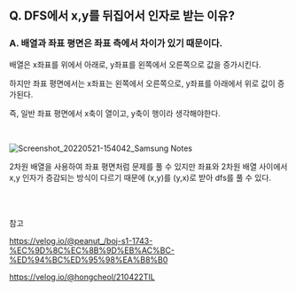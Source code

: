 ## Q. DFS에서 x,y를 뒤집어서 인자로 받는 이유?

### A. 배열과 좌표 평면은 좌표 측에서 차이가 있기 때문이다.

배열은 x좌표를 위에서 아래로, y좌표를 왼쪽에서 오른쪽으로 값을 증가시킨다.

하지만 좌표 평면에서는 x좌표는 왼쪽에서 오른쪽으로, y좌표를 아래에서 위로 값이 증가된다.

즉, 일반 좌표 평면에서 x축이 열이고, y축이 행이라 생각해야한다.

<br>

![Screenshot_20220521-154042_Samsung Notes](https://user-images.githubusercontent.com/68210266/169639395-e2f41e5c-bbb0-4f17-9d8c-67f22d567584.jpg)



2차원 배열을 사용하여 좌표 평면처럼 문제를 풀 수 있지만 좌표와 2차원 배열 사이에서 x,y 인자가 증감되는 방식이 다르기 때문에 (x,y)를 (y,x)로 받아 dfs를 풀 수 있다.

<br>

<br>

참고

https://velog.io/@peanut_/boj-s1-1743-%EC%9D%8C%EC%8B%9D%EB%AC%BC-%ED%94%BC%ED%95%98%EA%B8%B0

https://velog.io/@hongcheol/210422TIL
